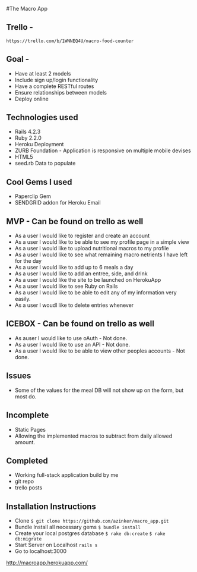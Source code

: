 #The Macro App

## Trello -
` https://trello.com/b/1WNNEQ4U/macro-food-counter `

## Goal -
- Have at least 2 models
- Include sign up/login functionality
- Have a complete RESTful routes
- Ensure relationships between models
- Deploy online


## Technologies used
* Rails 4.2.3
* Ruby 2.2.0
* Heroku Deployment
* ZURB Foundation - Application is responsive on multiple mobile devises
* HTML5
* seed.rb Data to populate

## Cool Gems I used
* Paperclip Gem
* SENDGRID addon for Heroku Email

## MVP - Can be found on trello as well

* As a user I would like to register and create an account
* As a user I would like to be able to see my profile page in a simple view
* As a user i would like to upload nutritional macros to my profile
* As a user I would like to see what remaining macro netrients I have left for the day
* As a user I would like to add up to 6 meals a day
* As a user I would like to add an entree, side, and drink
* As a user I would like the site to be launched on HerokuApp
* As a user I would like to see Ruby on Rails
* As a user I would like to be able to edit any of my information very easily.
* As a user I woudl like to delete entries whenever

## ICEBOX - Can be found on trello as well

* As auser I would like to use oAuth - Not done.
* As a user I would like to use an API - Not done.
* As a user I would like to be able to view other peoples accounts - Not done.


## Issues
* Some of the values for the meal DB will not show up on the form, but most do.


## Incomplete
* Static Pages
* Allowing the implemented macros to subtract from daily allowed amount.


## Completed
* Working full-stack application build by me
* git repo
* trello posts

## Installation Instructions
- Clone
`$ git clone https://github.com/azinker/macro_app.git `
- Bundle Install all necessary gems
`$ bundle install`
- Create your local postgres database
`$ rake db:create`
`$ rake db:migrate`
- Start Server on Localhost
`rails s`
- Go to localhost:3000






http://macroapp.herokuapp.com/
